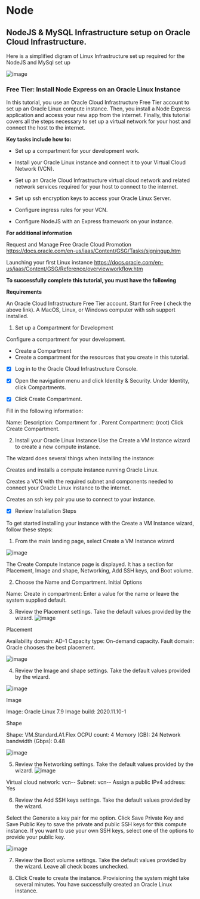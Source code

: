 # Node
## NodeJS & MySQL Infrastructure setup on Oracle Cloud Infrastructure.

Here is a simplified digram of Linux Infrastructure set up required for the NodeJS and MySql set up 

![image](https://user-images.githubusercontent.com/89349920/130369775-5f0a6e41-a06b-498c-8557-afbe0f585d89.png)

### Free Tier: Install Node Express on an Oracle Linux Instance

In this tutorial, you use an Oracle Cloud Infrastructure Free Tier account to set up an Oracle Linux compute instance. Then, you install a Node Express application and access your new app from the internet. Finally, this tutorial covers all the steps necessary to set up a virtual network for your host and connect the host to the internet.

**Key tasks include how to:**

- Set up a compartment for your development work.

- Install your Oracle Linux instance and connect it to your Virtual Cloud Network (VCN).

- Set up an Oracle Cloud Infrastructure virtual cloud network and related network services required for your host to connect to the internet.

- Set up ssh encryption keys to access your Oracle Linux Server.

- Configure ingress rules for your VCN.

- Configure NodeJS with an Express framework on your instance.

**For additional information** 

Request and Manage Free Oracle Cloud Promotion
https://docs.oracle.com/en-us/iaas/Content/GSG/Tasks/signingup.htm


Launching your first Linux instance
https://docs.oracle.com/en-us/iaas/Content/GSG/Reference/overviewworkflow.htm

**To successfully complete this tutorial, you must have the following**

**Requirements**

An Oracle Cloud Infrastructure Free Tier account. Start for Free ( check the above link).
A MacOS, Linux, or Windows computer with ssh support installed.

1. Set up a Compartment for Development

Configure a compartment for your development.

- Create a Compartment
- Create a compartment for the resources that you create in this tutorial.

- [x] Log in to the Oracle Cloud Infrastructure Console. 

- [x] Open the navigation menu and click Identity & Security. Under Identity, click Compartments.

- [x] Click Create Compartment.

Fill in the following information:

Name: <your-compartment-name>
Description: Compartment for <your-description>.
Parent Compartment: <your-tenancy>(root)
Click Create Compartment.


2. Install your Oracle Linux Instance
Use the Create a VM Instance wizard to create a new compute instance.

The wizard does several things when installing the instance:

Creates and installs a compute instance running Oracle Linux.
  
Creates a VCN with the required subnet and components needed to connect your Oracle Linux instance to the internet.
  
Creates an ssh key pair you use to connect to your instance.
  
 - [x] Review Installation Steps

  To get started installing your instance with the Create a VM Instance wizard, follow these steps:

1. From the main landing page, select Create a VM Instance wizard
  
  ![image](https://user-images.githubusercontent.com/89349920/130370355-ccc9abd8-4d8b-4979-a21f-17b2eb3bb8cd.png)

  The Create Compute Instance page is displayed. It has a section for Placement, Image and shape, Networking, Add SSH keys, and Boot volume.
  
2. Choose the Name and Compartment.
Initial Options

Name: <name-for-the-instance>
Create in compartment: <your-compartment>
Enter a value for the name or leave the system supplied default.
  
3. Review the Placement settings. Take the default values provided by the wizard.
  ![image](https://user-images.githubusercontent.com/89349920/130370430-9714d508-6833-40e9-a4d2-41e799fe5354.png)

Placement

Availability domain: AD-1
Capacity type: On-demand capacity.
Fault domain: Oracle chooses the best placement.
  
  ![image](https://user-images.githubusercontent.com/89349920/130370447-1d0ae23c-c095-4854-b37c-9ee7eb592518.png)

4. Review the Image and shape settings. Take the default values provided by the wizard.
  
  ![image](https://user-images.githubusercontent.com/89349920/130370473-b9587127-a0f1-4bd5-bd23-191fc4503cce.png)

  
Image

Image: Oracle Linux 7.9
Image build: 2020.11.10-1

Shape

Shape: VM.Standard.A1.Flex
OCPU count: 4
Memory (GB): 24
Network bandwidth (Gbps): 0.48
  
  ![image](https://user-images.githubusercontent.com/89349920/130370507-7f202c9f-d174-4525-ad27-13fc730772f5.png)

5. Review the Networking settings. Take the default values provided by the wizard.
  ![image](https://user-images.githubusercontent.com/89349920/130370536-77bc2ccc-7d3a-48c3-abaa-0b84620a5137.png)
  
Virtual cloud network: vcn-<date>-<time>
Subnet: vcn-<date>-<time>
Assign a public IPv4 address: Yes
  
6. Review the Add SSH keys settings. Take the default values provided by the wizard.
  
Select the Generate a key pair for me option.
Click Save Private Key and Save Public Key to save the private and public SSH keys for this compute instance.
If you want to use your own SSH keys, select one of the options to provide your public key.

  ![image](https://user-images.githubusercontent.com/89349920/130370605-298082f3-dc77-4bd0-a89a-dbafa2047fd7.png)

7. Review the Boot volume settings. Take the default values provided by the wizard.
   Leave all check boxes unchecked.

8. Click Create to create the instance. Provisioning the system might take several minutes.
   You have successfully created an Oracle Linux instance.



